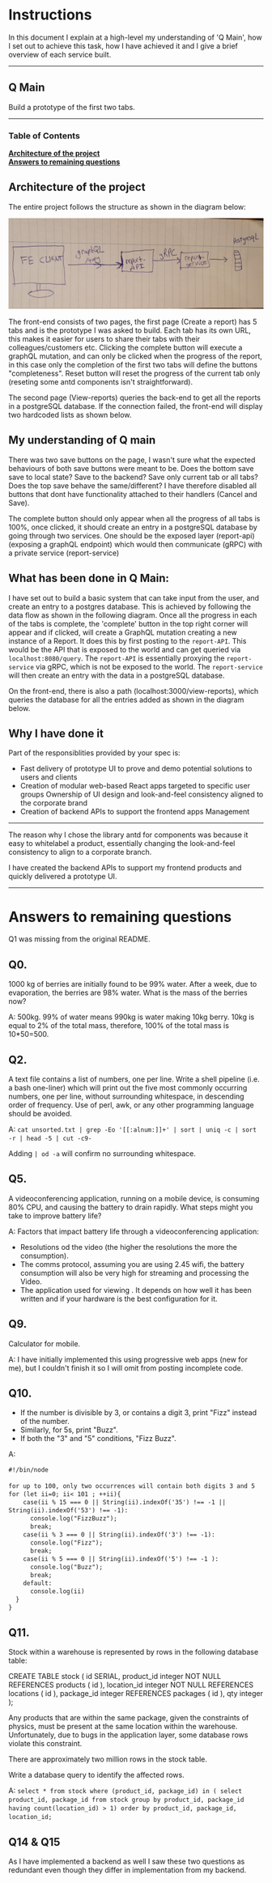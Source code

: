 # Instructions

In this document I explain at a high-level my understanding of 'Q Main', how I set out to achieve this task, how I have achieved it and I give a brief overview of each service built.

---

## Q Main

Build a prototype of the first two tabs.

---

### Table of Contents

**[Architecture of the project](#Architecture-of-the-project)**<br>
**[Answers to remaining questions](#Answers-to-remaining-questions)**<br>

<!-- **[Troubleshooting](#troubleshooting)**<br>
**[Compatibility](#compatibility)**<br>
**[Notes and Miscellaneous](#notes-and-miscellaneous)**<br>
**[Building the Extension Bundles](#building-the-extension-bundles)**<br>
**[Next Steps, Credits, Feedback, License](#next-steps)**<br> -->

## Architecture of the project

The entire project follows the structure as shown in the diagram below:

![Alt text](./dataFlow.jpg)

The front-end consists of two pages, the first page (Create a report) has 5 tabs and is the prototype I was asked to build. Each tab has its own URL, this makes it easier for users to share their tabs with their colleagues/customers etc. Clicking the complete button will execute a graphQL mutation, and can only be clicked when the progress of the report, in this case only the completion of the first two tabs will define the buttons "completeness". Reset button will reset the progress of the current tab only (reseting some antd components isn't straightforward).

The second page (View-reports) queries the back-end to get all the reports in a postgreSQL database. If the connection failed, the front-end will display two hardcoded lists as shown below.

## My understanding of Q main

There was two save buttons on the page, I wasn't sure what the expected behaviours of both save buttons were meant to be. Does the bottom save save to local state? Save to the backend? Save only current tab or all tabs? Does the top save behave the same/different? I have therefore disabled all buttons that dont have functionality attached to their handlers (Cancel and Save).

The complete button should only appear when all the progress of all tabs is 100%, once clicked, it should create an entry in a postgreSQL database by going through two services. One should be the exposed layer (report-api) (exposing a graphQL endpoint) which would then communicate (gRPC) with a private service (report-service)

## What has been done in Q Main:

I have set out to build a basic system that can take input from the user, and create an entry to a postgres database. This is achieved by following the data flow as shown in the following diagram. Once all the progress in each of the tabs is complete, the 'complete' button in the top right corner will appear and if clicked, will create a GraphQL mutation creating a new instance of a Report. It does this by first posting to the `report-API`. This would be the API that is exposed to the world and can get queried via `localhost:8080/query`. The `report-API` is essentially proxying the `report-service` via gRPC, which is not be exposed to the world. The `report-service` will then create an entry with the data in a postgreSQL database.

On the front-end, there is also a path (localhost:3000/view-reports), which queries the database for all the entries added as shown in the diagram below.

## Why I have done it

Part of the responsiblities provided by your spec is:

- Fast delivery of prototype UI to prove and demo potential solutions to users and clients
- Creation of modular web-based React apps targeted to specific user groups Ownership of UI design and look-and-feel consistency aligned to the corporate brand
- Creation of backend APIs to support the frontend apps Management

---

The reason why I chose the library antd for components was because it easy to whitelabel a product, essentially changing the look-and-feel consistency to align to a corporate branch.

I have created the backend APIs to support my frontend products and quickly delivered a prototype UI.

---

# Answers to remaining questions

Q1 was missing from the original README.

## Q0.

1000 kg of berries are initially found to be 99% water.
After a week, due to evaporation, the berries are 98% water.
What is the mass of the berries now?

A: 500kg.
99% of water means 990kg is water making 10kg berry.
10kg is equal to 2% of the total mass, therefore, 100% of the total mass is 10\*50=500.

## Q2.

A text file contains a list of numbers, one per line.
Write a shell pipeline (i.e. a bash one-liner) which will print out the five most commonly occurring numbers, one per line, without surrounding whitespace, in descending order of frequency.
Use of perl, awk, or any other programming language should be avoided.

A: `cat unsorted.txt | grep -Eo '[[:alnum:]]+' | sort | uniq -c | sort -r | head -5 | cut -c9-`

Adding `| od -a` will confirm no surrounding whitespace.

## Q5.

A videoconferencing application, running on a mobile device, is
consuming 80% CPU, and causing the battery to drain rapidly. What
steps might you take to improve battery life?

A: Factors that impact battery life through a videoconferencing application:

- Resolutions od the video (the higher the resolutions the more the consumption).
- The comms protocol, assuming you are using 2.45 wifi, the battery consumption will also be very high for streaming and processing the Video.
- The application used for viewing . It depends on how well it has been written and if your hardware is the best configuration for it.

## Q9.

Calculator for mobile.

A: I have initially implemented this using progressive web apps (new for me), but I couldn't finish it so I will omit from posting incomplete code.

## Q10.

- If the number is divisible by 3, or contains a digit 3,
  print "Fizz" instead of the number.
- Similarly, for 5s, print "Buzz".
- If both the "3" and "5" conditions, "Fizz Buzz".

A:

```
#!/bin/node

for up to 100, only two occurrences will contain both digits 3 and 5
for (let ii=0; ii< 101 ; ++ii){
    case(ii % 15 === 0 || String(ii).indexOf('35') !== -1 || String(ii).indexOf('53') !== -1):
      console.log("FizzBuzz");
      break;
    case(ii % 3 === 0 || String(ii).indexOf('3') !== -1):
      console.log("Fizz");
      break;
    case(ii % 5 === 0 || String(ii).indexOf('5') !== -1 ):
      console.log("Buzz");
      break;
    default:
      console.log(ii)
  }
}
```

## Q11.

Stock within a warehouse is represented by rows in the following
database table:

CREATE TABLE stock (
id SERIAL,
product_id integer NOT NULL REFERENCES products ( id ),
location_id integer NOT NULL REFERENCES locations ( id ),
package_id integer REFERENCES packages ( id ),
qty integer
);

Any products that are within the same package, given the constraints of physics, must be present at the same location within the
warehouse. Unfortunately, due to bugs in the application layer, some database rows violate this constraint.

There are approximately two million rows in the stock table.

Write a database query to identify the affected rows.

A: `select * from stock where (product_id, package_id) in ( select product_id, package_id from stock group by product_id, package_id having count(location_id) > 1) order by product_id, package_id, location_id;`

## Q14 & Q15

As I have implemented a backend as well I saw these two questions as redundant even though they differ in implementation from my backend.
